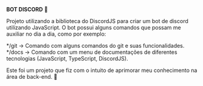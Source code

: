 **BOT DISCORD** 🤖

Projeto utilizando a biblioteca do DiscordJS para criar um bot de discord utilizando JavaScript.
O bot possui alguns comandos que possam me auxiliar no dia a dia, como por exemplo:

*/git -> Comando com alguns comandos do git e suas funcionalidades.
*/docs -> Comando com um menu de documentações de diferentes tecnologias (JavaScript, TypeScript, DiscordJS).

Este foi um projeto que fiz com o intuito de aprimorar meu conhecimento na área de back-end. 🔧
